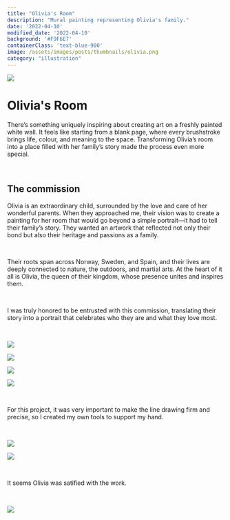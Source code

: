 ```yaml
---
title: "Olivia's Room"
description: "Mural painting representing Olivia's family."
date: '2022-04-10'
modified_date: '2022-04-10'
background: '#F9F6E7'
containerClass: 'text-blue-900'
image: /assets/images/posts/thumbnails/olivia.png
category: "illustration"
---
```


![](/assets/images/posts/olivia/001.png)
# Olivia's Room
There’s something uniquely inspiring about creating art on a freshly painted white wall. It feels like starting from a blank page, where every brushstroke brings life, colour, and meaning to the space. Transforming Olivia’s room into a place filled with her family’s story made the process even more special.

<br/>

## The commission
Olivia is an extraordinary child, surrounded by the love and care of her wonderful parents. When they approached me, their vision was to create a painting for her room that would go beyond a simple portrait—it had to tell their family’s story. They wanted an artwork that reflected not only their bond but also their heritage and passions as a family.

<br/>

Their roots span across Norway, Sweden, and Spain, and their lives are deeply connected to nature, the outdoors, and martial arts. At the heart of it all is Olivia, the queen of their kingdom, whose presence unites and inspires them.

<br/>

I was truly honored to be entrusted with this commission, translating their story into a portrait that celebrates who they are and what they love most.

<br/>

![](/assets/images/posts/olivia/h1.png)

![](/assets/images/posts/olivia/002.png)

![](/assets/images/posts/olivia/h3.png)

![](/assets/images/posts/olivia/003.png)

<br/>

For this project, it was very important to make the line drawing firm and precise, so I created my own tools to support my hand.

<br/>

![](/assets/images/posts/olivia/004.png)

![](/assets/images/posts/olivia/005.png)

<br/>

It seems Olivia was satified with the work.

<br/>

![](/assets/images/posts/olivia/h2.png)